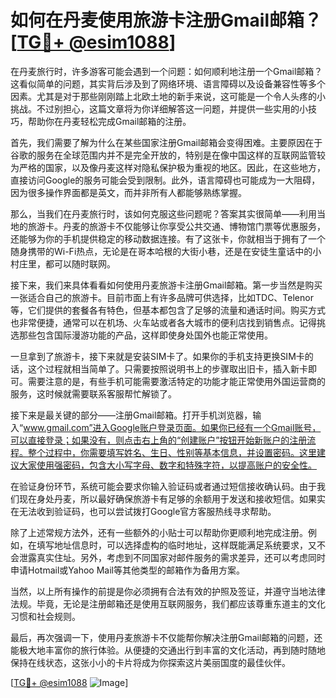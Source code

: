 # 如何在丹麦使用旅游卡注册Gmail邮箱？[[TG💪+ @esim1088](https://t.me/s/esim1088)]

在丹麦旅行时，许多游客可能会遇到一个问题：如何顺利地注册一个Gmail邮箱？这看似简单的问题，其实背后涉及到了网络环境、语言障碍以及设备兼容性等多个因素。尤其是对于那些刚刚踏上北欧土地的新手来说，这可能是一个令人头疼的小挑战。不过别担心，这篇文章将为你详细解答这一问题，并提供一些实用的小技巧，帮助你在丹麦轻松完成Gmail邮箱的注册。

首先，我们需要了解为什么在某些国家注册Gmail邮箱会变得困难。主要原因在于谷歌的服务在全球范围内并不是完全开放的，特别是在像中国这样的互联网监管较为严格的国家，以及像丹麦这样对隐私保护极为重视的地区。因此，在这些地方，直接访问Google的服务可能会受到限制。此外，语言障碍也可能成为一大阻碍，因为很多操作界面都是英文，而并非所有人都能够熟练掌握。

那么，当我们在丹麦旅行时，该如何克服这些问题呢？答案其实很简单——利用当地的旅游卡。丹麦的旅游卡不仅能够让你享受公共交通、博物馆门票等优惠服务，还能够为你的手机提供稳定的移动数据连接。有了这张卡，你就相当于拥有了一个随身携带的Wi-Fi热点，无论是在哥本哈根的大街小巷，还是在安徒生童话中的小村庄里，都可以随时联网。

接下来，我们来具体看看如何使用丹麦旅游卡注册Gmail邮箱。第一步当然是购买一张适合自己的旅游卡。目前市面上有许多品牌可供选择，比如TDC、Telenor等，它们提供的套餐各有特色，但基本都包含了足够的流量和通话时间。购买方式也非常便捷，通常可以在机场、火车站或者各大城市的便利店找到销售点。记得挑选那些包含国际漫游功能的产品，这样即使身处国外也能正常使用。

一旦拿到了旅游卡，接下来就是安装SIM卡了。如果你的手机支持更换SIM卡的话，这个过程就相当简单了。只需要按照说明书上的步骤取出旧卡，插入新卡即可。需要注意的是，有些手机可能需要激活特定的功能才能正常使用外国运营商的服务，这时候就需要联系客服帮忙解锁了。

接下来是最关键的部分——注册Gmail邮箱。打开手机浏览器，输入“www.gmail.com”进入Google账户登录页面。如果你已经有一个Gmail账号，可以直接登录；如果没有，则点击右上角的“创建账户”按钮开始新账户的注册流程。整个过程中，你需要填写姓名、生日、性别等基本信息，并设置密码。这里建议大家使用强密码，包含大小写字母、数字和特殊字符，以提高账户的安全性。

在验证身份环节，系统可能会要求你输入验证码或者通过短信接收确认码。由于我们现在身处丹麦，所以最好确保旅游卡有足够的余额用于发送和接收短信。如果实在无法收到验证码，也可以尝试拨打Google官方客服热线寻求帮助。

除了上述常规方法外，还有一些额外的小贴士可以帮助你更顺利地完成注册。例如，在填写地址信息时，可以选择虚构的临时地址，这样既能满足系统要求，又不会泄露真实住址。另外，考虑到不同国家对邮件服务的需求差异，还可以考虑同时申请Hotmail或Yahoo Mail等其他类型的邮箱作为备用方案。

当然，以上所有操作的前提是你必须拥有合法有效的护照及签证，并遵守当地法律法规。毕竟，无论是注册邮箱还是使用互联网服务，我们都应该尊重东道主的文化习惯和社会规则。

最后，再次强调一下，使用丹麦旅游卡不仅能帮你解决注册Gmail邮箱的问题，还能极大地丰富你的旅行体验。从便捷的交通出行到丰富的文化活动，再到随时随地保持在线状态，这张小小的卡片将成为你探索这片美丽国度的最佳伙伴。

[[TG💪+ @esim1088](https://t.me/s/esim1088) ![Image](https://i.postimg.cc/4NQfJmqS/Snipaste-2025-05-13-00-14-12.png)]